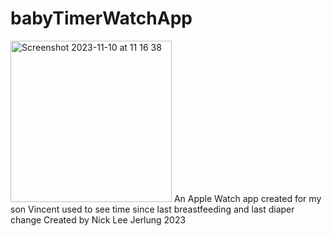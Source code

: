 # babyTimerWatchApp
<img width="258" alt="Screenshot 2023-11-10 at 11 16 38" src="https://github.com/cileene/babyTimerWatchApp/assets/106276740/63a31175-ced1-4f7e-9a1c-7a98489d3972">
An Apple Watch app created for my son Vincent used to see time since last breastfeeding and last diaper change
Created by Nick Lee Jerlung 2023
